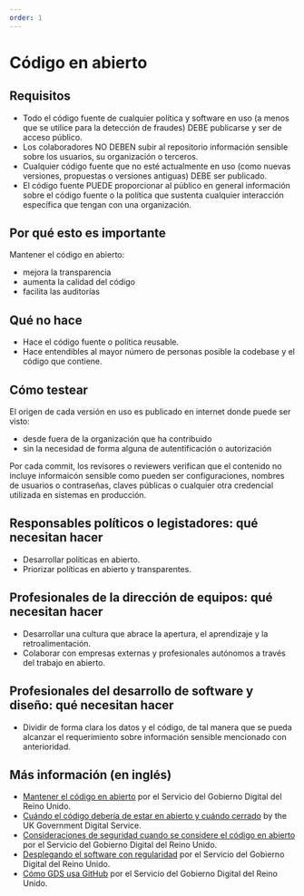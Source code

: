 ```yaml
---
order: 1
---
```


# Código en abierto

## Requisitos

* Todo el código fuente de cualquier política y software en uso (a menos que se utilice para la detección de fraudes) DEBE publicarse y ser de acceso público.
* Los colaboradores NO DEBEN subir al repositorio información sensible sobre los usuarios, su organización o terceros.
* Cualquier código fuente que no esté actualmente en uso (como nuevas versiones, propuestas o versiones antiguas) DEBE ser publicado.
* El código fuente PUEDE proporcionar al público en general información sobre el código fuente o la política que sustenta cualquier interacción específica que tengan con una organización.

## Por qué esto es importante

Mantener el código en abierto:

* mejora la transparencia
* aumenta la calidad del código
* facilita las auditorías

## Qué no hace

* Hace el código fuente o política reusable.
* Hace entendibles al mayor número de personas posible la codebase y el código que contiene.

## Cómo testear

El origen de cada versión en uso es publicado en internet donde puede ser visto:

* desde fuera de la organización que ha contribuido
* sin la necesidad de forma alguna de autentificación o autorización

Por cada commit, los revisores o reviewers verifican que el contenido no incluye informaicón sensible como pueden ser configuraciones, nombres de usuarios o contraseñas, claves públicas o cualquier otra credencial utilizada en sistemas en producción.

## Responsables políticos o legistadores: qué necesitan hacer

* Desarrollar políticas en abierto.
* Priorizar políticas en abierto y transparentes.

## Profesionales de la dirección de equipos: qué necesitan hacer

* Desarrollar una cultura que abrace la apertura, el aprendizaje y la retroalimentación.
* Colaborar con empresas externas y profesionales autónomos a través del trabajo en abierto.

## Profesionales del desarrollo de software y diseño: qué necesitan hacer

* Dividir de forma clara los datos y el código, de tal manera que se pueda alcanzar el requerimiento sobre información sensible mencionado con anterioridad.

## Más información (en inglés)

* [Mantener el código en abierto](https://gds.blog.gov.uk/2012/10/12/coding-in-the-open/) por el Servicio del Gobierno Digital del Reino Unido.
* [Cuándo el código debería de estar en abierto y cuándo cerrado](https://www.gov.uk/government/publications/open-source-guidance/when-code-should-be-open-or-closed) by the UK Government Digital Service.
* [Consideraciones de seguridad cuando se considere el código en abierto](https://www.gov.uk/government/publications/open-source-guidance/security-considerations-when-coding-in-the-open) por el Servicio del Gobierno Digital del Reino Unido.
* [Desplegando el software con regularidad](https://www.gov.uk/service-manual/technology/deploying-software-regularly) por el Servicio del Gobierno Digital del Reino Unido.
* [Cómo GDS usa GitHub](https://gdstechnology.blog.gov.uk/2014/01/27/how-we-use-github/) por el Servicio del Gobierno Digital del Reino Unido.
